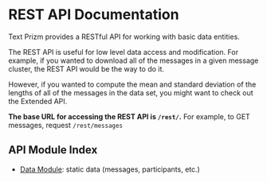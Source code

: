 # REST API Documentation

Text Prizm provides a RESTful API for working with basic data entities.

The REST API is useful for low level data access and modification.
For example, if you wanted to download all of the messages in
a given message cluster, the REST API would be the way to do it.

However, if you wanted to compute the mean and standard deviation
of the lengths of all of the messages in the data set, you might
want to check out the Extended API.

**The base URL for accessing the REST API is `/rest/`.**
For example, to GET messages, request `/rest/messages`

## API Module Index

* [Data Module](rest/data.md): static data (messages, participants, etc.)
